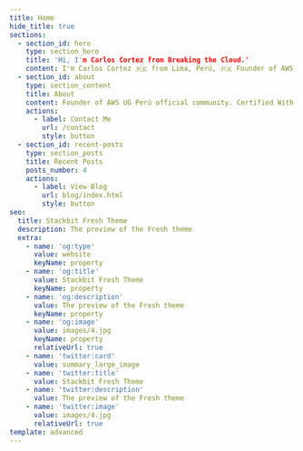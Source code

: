 ```yaml
---
title: Home
hide_title: true
sections:
  - section_id: hero
    type: section_hero
    title: 'Hi, I'm Carlos Cortez from Breaking the Cloud.'
    content: I'm Carlos Cortez 🇵🇪 from Lima, Perú, 🇵🇪 Founder of AWS UG Peru ☁️ Founder & CTO of CENNTI Cloud. Certified 7+ years of experience in AWS, 🎧 Imperio Cloud Podcast Host
  - section_id: about
    type: section_content
    title: About
    content: Founder of AWS UG Perú official community. Certified With 7+ years of experience in AWS, Educating people in Cloud computing is my passion so I’m creating different ways to enhance cloud skills and have fun at the same time in Perú. Host of my own Podcast Imperio Cloud and DeepFridays for AI Learning video series. I’m a System Engineer and Data Analytics Certified at MIT Sloan Global Program in Boston. Selected to be part of AWS Community Builder for ML. Founder of CENNTI Cloud to help peruvian companies in their difficult journey to the cloud and developing ML/AI solutions to fight COVID-19 and health related applications. Now Working as Senior Cloud Architect at DB Solutions in Chile.
    actions:
      - label: Contact Me
        url: /contact
        style: button
  - section_id: recent-posts
    type: section_posts
    title: Recent Posts
    posts_number: 4
    actions:
      - label: View Blog
        url: blog/index.html
        style: button
seo:
  title: Stackbit Fresh Theme
  description: The preview of the Fresh theme
  extra:
    - name: 'og:type'
      value: website
      keyName: property
    - name: 'og:title'
      value: Stackbit Fresh Theme
      keyName: property
    - name: 'og:description'
      value: The preview of the Fresh theme
      keyName: property
    - name: 'og:image'
      value: images/4.jpg
      keyName: property
      relativeUrl: true
    - name: 'twitter:card'
      value: summary_large_image
    - name: 'twitter:title'
      value: Stackbit Fresh Theme
    - name: 'twitter:description'
      value: The preview of the Fresh theme
    - name: 'twitter:image'
      value: images/4.jpg
      relativeUrl: true
template: advanced
---
```

